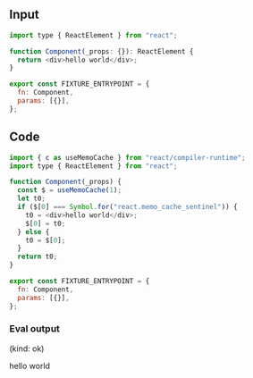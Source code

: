 
## Input

```javascript
import type { ReactElement } from "react";

function Component(_props: {}): ReactElement {
  return <div>hello world</div>;
}

export const FIXTURE_ENTRYPOINT = {
  fn: Component,
  params: [{}],
};

```

## Code

```javascript
import { c as useMemoCache } from "react/compiler-runtime";
import type { ReactElement } from "react";

function Component(_props) {
  const $ = useMemoCache(1);
  let t0;
  if ($[0] === Symbol.for("react.memo_cache_sentinel")) {
    t0 = <div>hello world</div>;
    $[0] = t0;
  } else {
    t0 = $[0];
  }
  return t0;
}

export const FIXTURE_ENTRYPOINT = {
  fn: Component,
  params: [{}],
};

```
      
### Eval output
(kind: ok) <div>hello world</div>